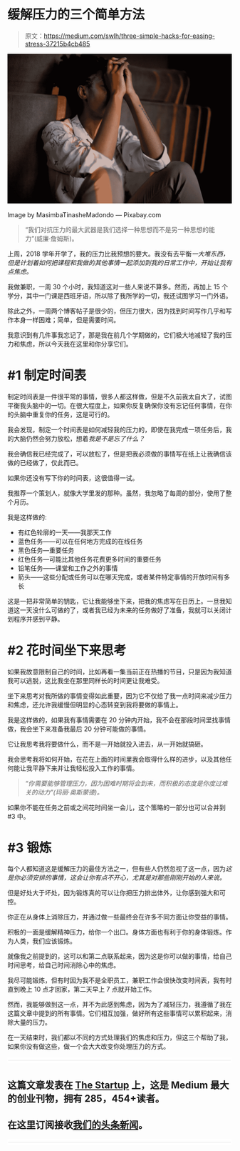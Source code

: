 # 缓解压力的三个简单方法

> 原文：<https://medium.com/swlh/three-simple-hacks-for-easing-stress-37215b4cb485>

![](img/6345344c63e2202712d01373af4cf91f.png)

Image by MasimbaTinasheMadondo — Pixabay.com

> “我们对抗压力的最大武器是我们选择一种思想而不是另一种思想的能力”(威廉·詹姆斯)。

上周，2018 学年开学了，我的压力比我预想的要大。我没有去平衡*一大堆东西，但是计划着如何把课程和我做的其他事情一起添加到我的日常工作中，开始让我有点焦虑。*

我做兼职，一周 30 个小时，我知道这对一些人来说不算多。然而，再加上 15 个学分，其中一门课是西班牙语，所以除了我所学的一切，我还试图学习一门外语。

除此之外，一周两个博客帖子是很少的，但压力很大，因为找到时间写作几乎和写作本身一样困难；简单，但是需要时间。

我意识到有几件事我忘记了，那是我在前几个学期做的，它们极大地减轻了我的压力和焦虑，所以今天我在这里和你分享它们。

# #1 制定时间表

制定时间表是一件很平常的事情，很多人都这样做，但是不久前我太自大了，试图平衡我头脑中的一切。在很大程度上，如果你反复确保你没有忘记任何事情，在你的头脑中重复你的任务，这是可行的。

我会发现，制定一个时间表是如何减轻我的压力的，即使在我完成一项任务后，我的大脑仍然会努力放松，想着*我是不是忘了什么？*

我会确信我已经完成了，可以放松了，但是把我必须做的事情写在纸上让我确信该做的已经做了，仅此而已。

如果你还没有写下你的时间表，这很值得一试。

我推荐一个策划人，就像大学里发的那种。虽然，我忽略了每周的部分，使用了整个月历。

我是这样做的:

*   有红色轮廓的一天——我那天工作
*   蓝色任务——可以在任何地方完成的在线任务
*   黑色任务—重要任务
*   红色任务—可能比其他任务花费更多时间的重要任务
*   铅笔任务——课堂和工作之外的事情
*   箭头——这些分配或任务可以在哪天完成，或者某件特定事情的开放时间有多长

这是一把非常简单的钥匙，它让我能够坐下来，把我的焦虑写在日历上。一旦我知道这一天没什么可做的了，或者我已经为未来的任务做好了准备，我就可以关闭计划程序并感到平静。

# #2 花时间坐下来思考

如果我故意限制自己的时间，比如再看一集当前正在热播的节目，只是因为我知道我可以逃脱，这比我坐在那里同样长的时间更让我难受。

坐下来思考对我所做的事情变得如此重要，因为它不仅给了我一点时间来减少压力和焦虑，还允许我缓慢但明显的心态转变到我将要做的事情上。

我是这样做的，如果我有事情需要在 20 分钟内开始，我不会在那段时间里找事情做，我会坐下来准备我最后 20 分钟可能做的事情。

它让我思考我将要做什么，而不是一开始就投入进去，从一开始就搞砸。

我会思考我将如何开始，在花在上面的时间里我会取得什么样的进步，以及其他任何能让我平静下来并让我轻松投入工作的事情。

> *“你需要能够管理压力，因为困难时期将会到来，而积极的态度是你度过难关的动力”(玛丽·奥斯蒙德)。*

如果你不能在任务之前或之间花时间坐一会儿，这个策略的一部分也可以合并到#3 中。

# #3 锻炼

每个人都知道这是缓解压力的最佳方法之一，但有些人仍然忽视了这一点，因为*这是你必须安排的事情，这会让你有点不开心，尤其是对那些刚刚开始的人来说。*

但是好处大于坏处，因为锻炼真的可以让你把压力排出体外，让你感到强大和可控。

你正在从身体上消除压力，并通过做一些最终会在许多不同方面让你受益的事情。

积极的一面是缓解精神压力，给你一个出口。身体方面也有利于你的身体锻炼。作为人类，我们应该锻炼。

就像我之前提到的，这可以和第二点联系起来，因为这是你可以做的事情，给自己时间思考，给自己时间消除心中的焦虑。

我尽可能锻炼，但有时因为我不是全职员工，兼职工作会很快改变时间表，我有时直到晚上 10 点才回家，第二天早上 7 点就开始工作。

然而，我能够做到这一点，并不为此感到焦虑，因为为了减轻压力，我遵循了我在这篇文章中提到的所有事情。它们相互加强，做好所有这些事情可以累积起来，消除大量的压力。

在一天结束时，我们都以不同的方式处理我们的焦虑和压力，但这三个帮助了我，如果你没有做这些，做一个会大大改变你处理压力的方式。

![](img/731acf26f5d44fdc58d99a6388fe935d.png)

## 这篇文章发表在 [The Startup](https://medium.com/swlh) 上，这是 Medium 最大的创业刊物，拥有 285，454+读者。

## 在这里订阅接收[我们的头条新闻](http://growthsupply.com/the-startup-newsletter/)。

![](img/731acf26f5d44fdc58d99a6388fe935d.png)